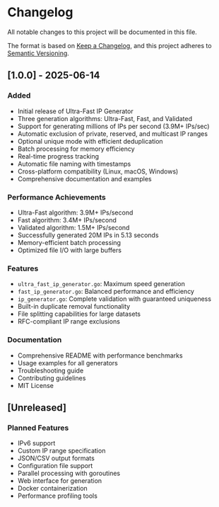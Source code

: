 # Changelog

All notable changes to this project will be documented in this file.

The format is based on [Keep a Changelog](https://keepachangelog.com/en/1.0.0/),
and this project adheres to [Semantic Versioning](https://semver.org/spec/v2.0.0.html).

## [1.0.0] - 2025-06-14

### Added
- Initial release of Ultra-Fast IP Generator
- Three generation algorithms: Ultra-Fast, Fast, and Validated
- Support for generating millions of IPs per second (3.9M+ IPs/sec)
- Automatic exclusion of private, reserved, and multicast IP ranges
- Optional unique mode with efficient deduplication
- Batch processing for memory efficiency
- Real-time progress tracking
- Automatic file naming with timestamps
- Cross-platform compatibility (Linux, macOS, Windows)
- Comprehensive documentation and examples

### Performance Achievements
- Ultra-Fast algorithm: 3.9M+ IPs/second
- Fast algorithm: 3.4M+ IPs/second  
- Validated algorithm: 1.5M+ IPs/second
- Successfully generated 20M IPs in 5.13 seconds
- Memory-efficient batch processing
- Optimized file I/O with large buffers

### Features
- `ultra_fast_ip_generator.go`: Maximum speed generation
- `fast_ip_generator.go`: Balanced performance and efficiency
- `ip_generator.go`: Complete validation with guaranteed uniqueness
- Built-in duplicate removal functionality
- File splitting capabilities for large datasets
- RFC-compliant IP range exclusions

### Documentation
- Comprehensive README with performance benchmarks
- Usage examples for all generators
- Troubleshooting guide
- Contributing guidelines
- MIT License

## [Unreleased]

### Planned Features
- IPv6 support
- Custom IP range specification
- JSON/CSV output formats
- Configuration file support
- Parallel processing with goroutines
- Web interface for generation
- Docker containerization
- Performance profiling tools

